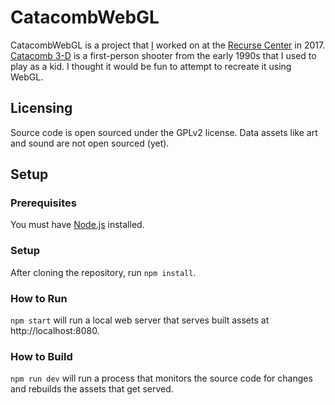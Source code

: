 # CatacombWebGL

CatacombWebGL is a project that [I](https://jayschwa.net) worked on at the [Recurse Center](https://recurse.com) in 2017. [Catacomb 3-D](https://catacomb.games) is a first-person shooter from the early 1990s that I used to play as a kid. I thought it would be fun to attempt to recreate it using WebGL.



## Licensing

Source code is open sourced under the GPLv2 license. Data assets like art and sound are not open sourced (yet).

## Setup

### Prerequisites

You must have [Node.js](https://nodejs.org) installed.

### Setup

After cloning the repository, run `npm install`.

### How to Run

`npm start` will run a local web server that serves built assets at http://localhost:8080.

### How to Build

`npm run dev` will run a process that monitors the source code for changes and rebuilds the assets that get served.
